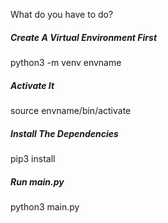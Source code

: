 What do you have to do?

<h5>Create A Virtual Environment First</h5>
python3 -m venv envname

<h5>Activate It</h5>
source envname/bin/activate

<h5>Install The Dependencies</h5>
pip3 install

<h5>Run main.py</h5>
python3 main.py
